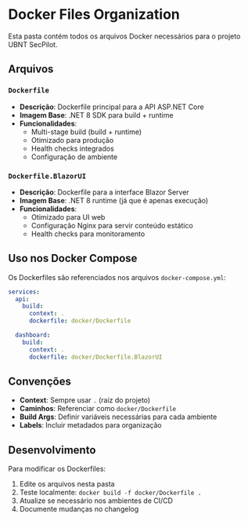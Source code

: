 # Docker Files Organization

Esta pasta contém todos os arquivos Docker necessários para o projeto UBNT SecPilot.

## Arquivos

### `Dockerfile`
- **Descrição**: Dockerfile principal para a API ASP.NET Core
- **Imagem Base**: .NET 8 SDK para build + runtime
- **Funcionalidades**:
  - Multi-stage build (build + runtime)
  - Otimizado para produção
  - Health checks integrados
  - Configuração de ambiente

### `Dockerfile.BlazorUI`
- **Descrição**: Dockerfile para a interface Blazor Server
- **Imagem Base**: .NET 8 runtime (já que é apenas execução)
- **Funcionalidades**:
  - Otimizado para UI web
  - Configuração Nginx para servir conteúdo estático
  - Health checks para monitoramento

## Uso nos Docker Compose

Os Dockerfiles são referenciados nos arquivos `docker-compose.yml`:

```yaml
services:
  api:
    build:
      context: .
      dockerfile: docker/Dockerfile

  dashboard:
    build:
      context: .
      dockerfile: docker/Dockerfile.BlazorUI
```

## Convenções

- **Context**: Sempre usar `.` (raiz do projeto)
- **Caminhos**: Referenciar como `docker/Dockerfile`
- **Build Args**: Definir variáveis necessárias para cada ambiente
- **Labels**: Incluir metadados para organização

## Desenvolvimento

Para modificar os Dockerfiles:

1. Edite os arquivos nesta pasta
2. Teste localmente: `docker build -f docker/Dockerfile .`
3. Atualize se necessário nos ambientes de CI/CD
4. Documente mudanças no changelog
